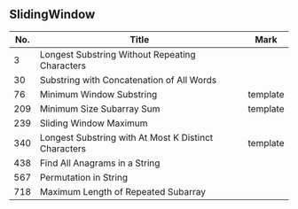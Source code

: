 ## SlidingWindow
| No.  | Title                                                       | Mark |
|------|-------------------------------------------------------------|------|
| 3   | Longest Substring Without Repeating Characters       |          |
| 30  | Substring with Concatenation of All Words            |          |
| 76  | Minimum Window Substring                             | template |
| 209 | Minimum Size Subarray Sum                            | template |
| 239 | Sliding Window Maximum                               |          |
| 340 | Longest Substring with At Most K Distinct Characters | template |
| 438 | Find All Anagrams in a String                        |          |
| 567 | Permutation in String                                |          |
| 718 | Maximum Length of Repeated Subarray                  |          |
